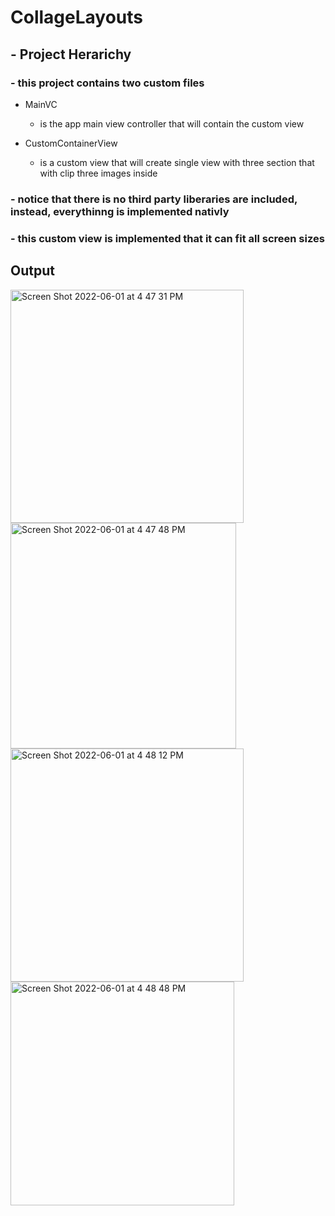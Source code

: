 #  CollageLayouts

## - Project Herarichy

### - this project contains two custom files

- MainVC  
    - is the app main view controller that will contain the custom view

- CustomContainerView
    - is a custom view that will create single view with three section that with clip three images inside
    
    
### - notice that there is no third party liberaries are included, instead, everythinng is implemented nativly

### - this custom view is implemented that it can fit all screen sizes

## Output

<img width="373" alt="Screen Shot 2022-06-01 at 4 47 31 PM" src="https://user-images.githubusercontent.com/33458355/171434618-68f6137a-ce5a-4c02-968e-d7d4b98d85d3.png">

<img width="361" alt="Screen Shot 2022-06-01 at 4 47 48 PM" src="https://user-images.githubusercontent.com/33458355/171434649-1f806c0e-e279-4749-8ef8-1c401f49e0f9.png">



<img width="373" alt="Screen Shot 2022-06-01 at 4 48 12 PM" src="https://user-images.githubusercontent.com/33458355/171434711-3f0ee319-475a-4b72-9f18-08a0058c235f.png">


<img width="358" alt="Screen Shot 2022-06-01 at 4 48 48 PM" src="https://user-images.githubusercontent.com/33458355/171434725-11d40ef6-9eb7-41af-a2dc-12beff59aad8.png">
